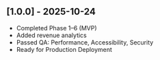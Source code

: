 ## [1.0.0] - 2025-10-24
- Completed Phase 1–6 (MVP)
- Added revenue analytics
- Passed QA: Performance, Accessibility, Security
- Ready for Production Deployment
